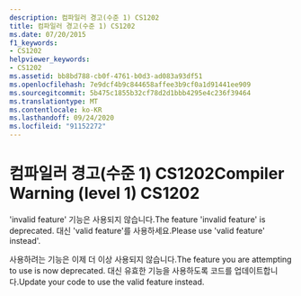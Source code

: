 ```yaml
---
description: 컴파일러 경고(수준 1) CS1202
title: 컴파일러 경고(수준 1) CS1202
ms.date: 07/20/2015
f1_keywords:
- CS1202
helpviewer_keywords:
- CS1202
ms.assetid: bb8bd788-cb0f-4761-b0d3-ad083a93df51
ms.openlocfilehash: 7e9dcf4b9c844658affee3b9cf0a1d91441ee909
ms.sourcegitcommit: 5b475c1855b32cf78d2d1bbb4295e4c236f39464
ms.translationtype: MT
ms.contentlocale: ko-KR
ms.lasthandoff: 09/24/2020
ms.locfileid: "91152272"
---
```

# <a name="compiler-warning-level-1-cs1202"></a><span data-ttu-id="b5f0d-103">컴파일러 경고(수준 1) CS1202</span><span class="sxs-lookup"><span data-stu-id="b5f0d-103">Compiler Warning (level 1) CS1202</span></span>

<span data-ttu-id="b5f0d-104">'invalid feature' 기능은 사용되지 않습니다.</span><span class="sxs-lookup"><span data-stu-id="b5f0d-104">The feature 'invalid feature' is deprecated.</span></span> <span data-ttu-id="b5f0d-105">대신 'valid feature'를 사용하세요.</span><span class="sxs-lookup"><span data-stu-id="b5f0d-105">Please use 'valid feature' instead'.</span></span>  
  
 <span data-ttu-id="b5f0d-106">사용하려는 기능은 이제 더 이상 사용되지 않습니다.</span><span class="sxs-lookup"><span data-stu-id="b5f0d-106">The feature you are attempting to use is now deprecated.</span></span> <span data-ttu-id="b5f0d-107">대신 유효한 기능을 사용하도록 코드를 업데이트합니다.</span><span class="sxs-lookup"><span data-stu-id="b5f0d-107">Update your code to use the valid feature instead.</span></span>
